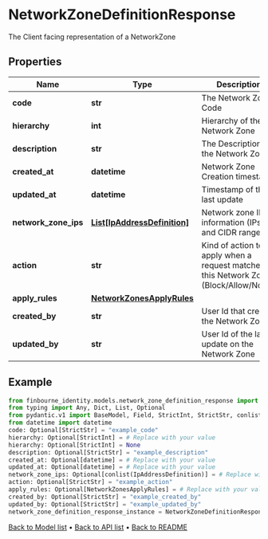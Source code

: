 # NetworkZoneDefinitionResponse

The Client facing representation of a NetworkZone
## Properties
Name | Type | Description | Notes
------------ | ------------- | ------------- | -------------
**code** | **str** | The Network Zone Code | [optional] 
**hierarchy** | **int** | Hierarchy of the Network Zone | [optional] 
**description** | **str** | The Description of the Network Zone | [optional] 
**created_at** | **datetime** | Network Zone Creation timestamp | [optional] 
**updated_at** | **datetime** | Timestamp of the last update | [optional] 
**network_zone_ips** | [**List[IpAddressDefinition]**](IpAddressDefinition.md) | Network zone IP information (IPs and CIDR ranges) | [optional] 
**action** | **str** | Kind of action to apply when a request matches this Network Zone (Block/Allow/NoOp) | [optional] 
**apply_rules** | [**NetworkZonesApplyRules**](NetworkZonesApplyRules.md) |  | [optional] 
**created_by** | **str** | User Id that created the Network Zone | [optional] 
**updated_by** | **str** | User Id of the last update on the Network Zone | [optional] 
## Example

```python
from finbourne_identity.models.network_zone_definition_response import NetworkZoneDefinitionResponse
from typing import Any, Dict, List, Optional
from pydantic.v1 import BaseModel, Field, StrictInt, StrictStr, conlist
from datetime import datetime
code: Optional[StrictStr] = "example_code"
hierarchy: Optional[StrictInt] = # Replace with your value
hierarchy: Optional[StrictInt] = None
description: Optional[StrictStr] = "example_description"
created_at: Optional[datetime] = # Replace with your value
updated_at: Optional[datetime] = # Replace with your value
network_zone_ips: Optional[conlist(IpAddressDefinition)] = # Replace with your value
action: Optional[StrictStr] = "example_action"
apply_rules: Optional[NetworkZonesApplyRules] = # Replace with your value
created_by: Optional[StrictStr] = "example_created_by"
updated_by: Optional[StrictStr] = "example_updated_by"
network_zone_definition_response_instance = NetworkZoneDefinitionResponse(code=code, hierarchy=hierarchy, description=description, created_at=created_at, updated_at=updated_at, network_zone_ips=network_zone_ips, action=action, apply_rules=apply_rules, created_by=created_by, updated_by=updated_by)

```

[Back to Model list](../README.md#documentation-for-models) &#8226; [Back to API list](../README.md#documentation-for-api-endpoints) &#8226; [Back to README](../README.md)

